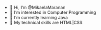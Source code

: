 - 👋 Hi, I’m @MikaelaMaranan
- 👀 I’m interested in Computer Programming
- 🌱 I’m currently learning Java
- 💞️ My technical skills are HTML|CSS
<!---
MikaelaMaranan/MikaelaMaranan is a ✨ special ✨ repository because its `README.md` (this file) appears on your GitHub profile.
You can click the Preview link to take a look at your changes.
--->
